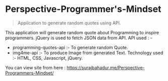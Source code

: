 # Perspective-Programmer's-Mindset

>Appilcation to generate random quotes using API.

This application will generate random quote about Programming to inspire programmers. jQuery is used to fetch JSON data from API. 
API used : - 
*	programming-quotes-api :- To generate random Quote. 
*	img4me-api :- To produce Image from generated Text. 
Technology used :- HTML, CSS, Javascript, jQuery. 

You can view site from here :  https://surajbahadur.me/Perspective-Programmers-Mindset/
